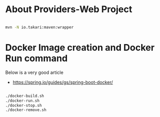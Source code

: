 # About Providers-Web Project

```sh

mvn -N io.takari:maven:wrapper

```

# Docker Image creation and Docker Run command

Below is a very good article
- https://spring.io/guides/gs/spring-boot-docker/

```sh

./docker-build.sh
./docker-run.sh
./docker-stop.sh
./docker-remove.sh

```